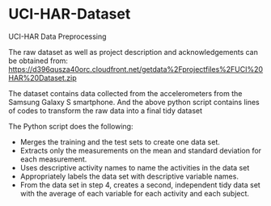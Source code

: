 # UCI-HAR-Dataset
UCI-HAR Data Preprocessing


  The raw dataset as well as project description and acknowledgements can be obtained from: 
https://d396qusza40orc.cloudfront.net/getdata%2Fprojectfiles%2FUCI%20HAR%20Dataset.zip

The dataset contains data collected from the accelerometers from the Samsung Galaxy S smartphone. And the above python script contains lines of codes to transform the raw data into a final tidy dataset

The Python script does the following:

- Merges the training and the test sets to create one data set.
- Extracts only the measurements on the mean and standard deviation for each measurement.
- Uses descriptive activity names to name the activities in the data set
- Appropriately labels the data set with descriptive variable names.
- From the data set in step 4, creates a second, independent tidy data set with the average of each variable for each activity and each     subject.
  
